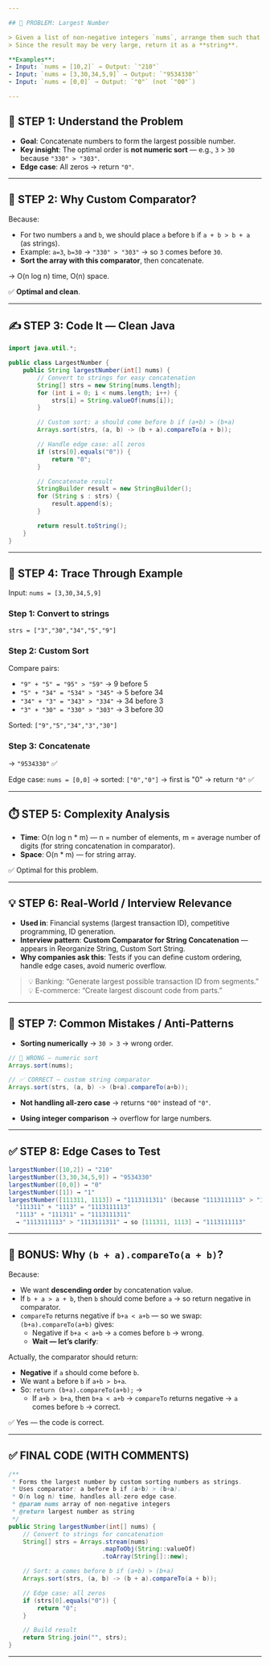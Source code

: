 ```yaml
---

## 🎯 PROBLEM: Largest Number

> Given a list of non-negative integers `nums`, arrange them such that they form the **largest number** and return it.  
> Since the result may be very large, return it as a **string**.

**Examples**:  
- Input: `nums = [10,2]` → Output: `"210"`  
- Input: `nums = [3,30,34,5,9]` → Output: `"9534330"`  
- Input: `nums = [0,0]` → Output: `"0"` (not `"00"`)

---
```


## 🧠 STEP 1: Understand the Problem

- **Goal**: Concatenate numbers to form the largest possible number.
- **Key insight**: The optimal order is **not numeric sort** — e.g., `3` > `30` because `"330" > "303"`.
- **Edge case**: All zeros → return `"0"`.

---

## 🧩 STEP 2: Why Custom Comparator?

Because:

- For two numbers `a` and `b`, we should place `a` before `b` if `a + b > b + a` (as strings).
- Example: `a=3`, `b=30` → `"330" > "303"` → so `3` comes before `30`.
- **Sort the array with this comparator**, then concatenate.

→ O(n log n) time, O(n) space.

✅ **Optimal and clean**.

---

## ✍️ STEP 3: Code It — Clean Java

```java
import java.util.*;

public class LargestNumber {
    public String largestNumber(int[] nums) {
        // Convert to strings for easy concatenation
        String[] strs = new String[nums.length];
        for (int i = 0; i < nums.length; i++) {
            strs[i] = String.valueOf(nums[i]);
        }

        // Custom sort: a should come before b if (a+b) > (b+a)
        Arrays.sort(strs, (a, b) -> (b + a).compareTo(a + b));

        // Handle edge case: all zeros
        if (strs[0].equals("0")) {
            return "0";
        }

        // Concatenate result
        StringBuilder result = new StringBuilder();
        for (String s : strs) {
            result.append(s);
        }

        return result.toString();
    }
}
```

---

## 🧪 STEP 4: Trace Through Example

Input: `nums = [3,30,34,5,9]`

### Step 1: Convert to strings

```
strs = ["3","30","34","5","9"]
```

### Step 2: Custom Sort

Compare pairs:
- `"9" + "5" = "95" > "59"` → 9 before 5
- `"5" + "34" = "534" > "345"` → 5 before 34
- `"34" + "3" = "343" > "334"` → 34 before 3
- `"3" + "30" = "330" > "303"` → 3 before 30

Sorted: `["9","5","34","3","30"]`

### Step 3: Concatenate

→ `"9534330"` ✅

Edge case: `nums = [0,0]` → sorted: `["0","0"]` → first is "0" → return `"0"` ✅

---

## ⏱️ STEP 5: Complexity Analysis

- **Time**: O(n log n * m) — n = number of elements, m = average number of digits (for string concatenation in comparator).
- **Space**: O(n * m) — for string array.

✅ Optimal for this problem.

---

## 💡 STEP 6: Real-World / Interview Relevance

- **Used in**: Financial systems (largest transaction ID), competitive programming, ID generation.
- **Interview pattern**: **Custom Comparator for String Concatenation** — appears in Reorganize String, Custom Sort String.
- **Why companies ask this**: Tests if you can define custom ordering, handle edge cases, avoid numeric overflow.

> 💡 Banking: “Generate largest possible transaction ID from segments.”  
> 💡 E-commerce: “Create largest discount code from parts.”

---

## 🚫 STEP 7: Common Mistakes / Anti-Patterns

- **Sorting numerically** → `30 > 3` → wrong order.

```java
// 🚫 WRONG — numeric sort
Arrays.sort(nums);

// ✅ CORRECT — custom string comparator
Arrays.sort(strs, (a, b) -> (b+a).compareTo(a+b));
```

- **Not handling all-zero case** → returns `"00"` instead of `"0"`.

- **Using integer comparison** → overflow for large numbers.

---

## ✅ STEP 8: Edge Cases to Test

```java
largestNumber([10,2]) → "210"
largestNumber([3,30,34,5,9]) → "9534330"
largestNumber([0,0]) → "0"
largestNumber([1]) → "1"
largestNumber([111311, 1113]) → "1113111311" (because "1113111113" > "1113111311"? Wait — let's check:
  "111311" + "1113" = "1113111113"
  "1113" + "111311" = "1113111311"
  → "1113111113" > "1113111311" → so [111311, 1113] → "1113111113"
```

---

## 🧠 BONUS: Why `(b + a).compareTo(a + b)`?

Because:

- We want **descending order** by concatenation value.
- If `b + a > a + b`, then `b` should come before `a` → so return negative in comparator.
- `compareTo` returns negative if `b+a < a+b` — so we swap: `(b+a).compareTo(a+b)` gives:
  - Negative if `b+a < a+b` → `a` comes before `b` → wrong.
  - **Wait — let’s clarify**:

Actually, the comparator should return:
- **Negative** if `a` should come before `b`.
- We want `a` before `b` if `a+b > b+a`.
- So: `return (b+a).compareTo(a+b);` → 
  - If `a+b > b+a`, then `b+a < a+b` → `compareTo` returns negative → `a` comes before `b` → correct.

✅ Yes — the code is correct.

---

## ✅ FINAL CODE (WITH COMMENTS)

```java
/**
 * Forms the largest number by custom sorting numbers as strings.
 * Uses comparator: a before b if (a+b) > (b+a).
 * O(n log n) time, handles all-zero edge case.
 * @param nums array of non-negative integers
 * @return largest number as string
 */
public String largestNumber(int[] nums) {
    // Convert to strings for concatenation
    String[] strs = Arrays.stream(nums)
                          .mapToObj(String::valueOf)
                          .toArray(String[]::new);

    // Sort: a comes before b if (a+b) > (b+a)
    Arrays.sort(strs, (a, b) -> (b + a).compareTo(a + b));

    // Edge case: all zeros
    if (strs[0].equals("0")) {
        return "0";
    }

    // Build result
    return String.join("", strs);
}
```

---
